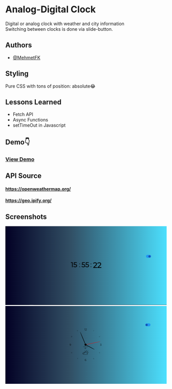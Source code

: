 # Analog-Digital Clock

Digital or analog clock with weather and city information <br>
Switching between clocks is done via slide-button. 
## Authors

- [@MehmetFK](https://github.com/HaciGustav/)


## Styling

Pure CSS with tons of position: absolute😂


## Lessons Learned

- Fetch API 
- Async Functions 
- setTimeOut in Javascript 

## Demo👇

### [View Demo](https://hacigustav.github.io/Digital-Clock/)


## API Source

#### https://openweathermap.org/
#### https://geo.ipify.org/


## Screenshots

![App Screenshot](https://github.com/HaciGustav/Digital-Clock/blob/main/img/demo-dig.png)
![App Screenshot](https://github.com/HaciGustav/Digital-Clock/blob/main/img/demo-analog.png)
